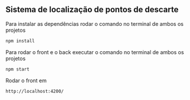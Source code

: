 ## Sistema de localização de pontos de descarte 

Para instalar as dependências rodar o comando no terminal de ambos os projetos
```sh
npm install
``` 

Para rodar o front e o back executar o comando no terminal de ambos os projetos
```sh
npm start
```  

Rodar o front em 
```sh
http://localhost:4200/
```